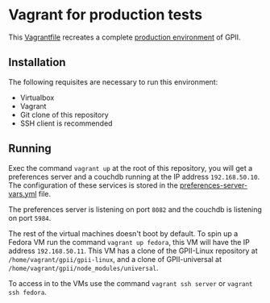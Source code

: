 Vagrant for production tests
============================

This [Vagrantfile](Vagrantfile) recreates a complete 
[production environment](https://wiki.gpii.net/w/GPII_Deployment_Structures#Personal_devices)
of GPII.

Installation
------------

The following requisites are necessary to run this environment:

- Virtualbox
- Vagrant
- Git clone of this repository
- SSH client is recommended

Running
-------

Exec the command `vagrant up` at the root of this repository, you will get a
preferences server and a couchdb running at the IP address `192.168.50.10`. The
configuration of these services is stored in the
[preferences-server-vars.yml](provisioning/preferences-server-vars.yml) file.

The preferences server is listening on port `8082` and the couchdb is listening
on port `5984`.

The rest of the virtual machines doesn't boot by default. To spin up a Fedora VM
run the command `vagrant up fedora`, this VM will have the IP address
`192.168.50.11`. This VM has a clone of the GPII-Linux repository at
`/home/vagrant/gpii/gpii-linux`, and a clone of GPII-universal at
`/home/vagrant/gpii/node_modules/universal`.

To access in to the VMs use the command `vagrant ssh server` or 
`vagrant ssh fedora`.

